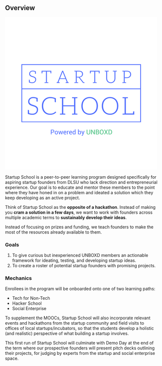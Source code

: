 ## Overview
![img](splash.png) 

Startup School is a peer-to-peer learning program designed specifically for aspiring startup founders from DLSU who lack direction and entrepreneurial experience. Our goal is to educate and mentor these members to the point where they have honed in on a problem and ideated a solution which they keep developing as an active project. 

Think of Startup School as the **opposite of a hackathon**. Instead of making you **cram a solution in a few days**, we want to work with founders across multiple academic terms to **sustainably develop their ideas**.

Instead of focusing on prizes and funding, we teach founders to make the most of the resources already available to them.


### Goals

1. To give curious but inexperienced UNBOXD members an actionable framework for ideating, testing, and developing startup ideas. 
2. To create a roster of potential startup founders with promising projects.

### Mechanics

Enrollees in the program will be onboarded onto one of two learning paths:

- Tech for Non-Tech
- Hacker School
- Social Enterprise

To supplement the MOOCs, Startup School will also incorporate relevant events and hackathons from the startup community and field visits to offices of local startups/incubators, so that the students develop a holistic (and realistic) perspective of what building a startup involves. 

This first run of Startup School  will culminate with Demo Day at the end of the term where our prospective founders will present pitch decks outlining their projects, for judging by experts from the startup and social enterprise space. 

